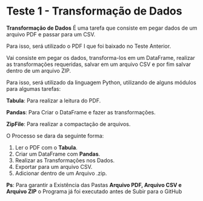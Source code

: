 # Teste 1 - Transformação de Dados

**Transformação de Dados** É uma tarefa que consiste em pegar dados de um arquivo PDF e passar para um CSV.

Para isso, será utilizado o PDF I que foi baixado no Teste Anterior.

Vai consiste em pegar os dados, transforma-los em um DataFrame, realizar as transformações requeridas, salvar em um arquivo CSV e por fim salvar dentro de um arquivo ZIP.

Para isso, será utilizado da linguagem Python, utilizando de alguns módulos para algumas tarefas:

**Tabula**: Para realizar a leitura do PDF.

**Pandas**: Para Criar o DataFrame e fazer as transformações.

**ZipFile**: Para realizar a compactação de arquivos.

O Processo se dara da seguinte forma:

1. Ler o PDF com o **Tabula**.
1. Criar um DataFrame com **Pandas**.
1. Realizar as Transformações nos Dados.
1. Exportar para um arquivo CSV.
1. Adicionar dentro de um Arquivo .zip.

**Ps**: Para garantir a Existência das Pastas **Arquivo PDF, Arquivo CSV e Arquivo ZIP** o Programa já foi executado antes de Subir para o GitHub


